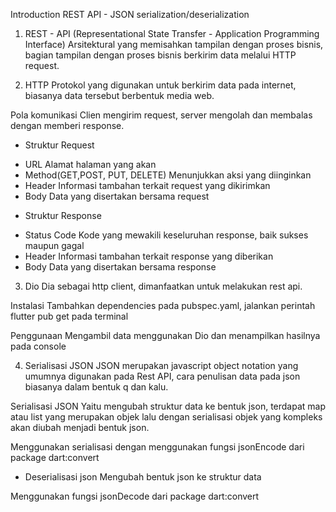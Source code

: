 Introduction REST API - JSON serialization/deserialization

1. REST - API (Representational State Transfer - Application Programming Interface)
Arsitektural yang memisahkan tampilan dengan proses bisnis, bagian tampilan dengan proses bisnis berkirim data melalui HTTP request.

2. HTTP
Protokol yang digunakan untuk berkirim data pada internet, biasanya data tersebut berbentuk media web.

Pola komunikasi
Clien mengirim request, server mengolah dan membalas dengan memberi response.

- Struktur Request
* URL
Alamat halaman yang akan
* Method(GET,POST, PUT, DELETE) 
Menunjukkan aksi yang diinginkan
* Header
Informasi tambahan terkait request yang dikirimkan
* Body
Data yang disertakan bersama request

- Struktur Response
* Status Code
Kode yang mewakili keseluruhan response, baik sukses maupun gagal
* Header
Informasi tambahan terkait response yang diberikan
* Body
Data yang disertakan bersama response

3. Dio
Dia sebagai http client, dimanfaatkan untuk melakukan rest api.

Instalasi
Tambahkan dependencies pada pubspec.yaml, jalankan perintah flutter pub get pada terminal

Penggunaan
Mengambil data menggunakan Dio dan menampilkan hasilnya pada console

4. Serialisasi JSON
JSON merupakan javascript object notation yang umumnya digunakan pada Rest API, cara penulisan data pada json biasanya dalam bentuk q dan kalu.

Serialisasi JSON
Yaitu mengubah struktur data ke bentuk json, terdapat map atau list yang merupakan objek lalu dengan serialisasi objek yang kompleks akan diubah menjadi bentuk json.

Menggunakan serialisasi dengan menggunakan fungsi jsonEncode dari package dart:convert

- Deserialisasi json
Mengubah bentuk json ke struktur data

Menggunakan fungsi jsonDecode dari package dart:convert